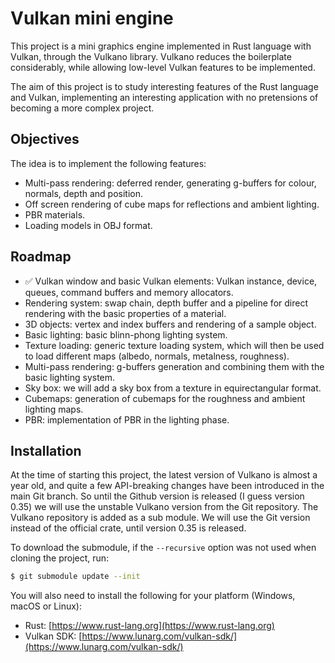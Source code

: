 # Vulkan mini engine

This project is a mini graphics engine implemented in Rust language with Vulkan, through the Vulkano library. Vulkano reduces the boilerplate considerably, while allowing low-level Vulkan features to be implemented.

The aim of this project is to study interesting features of the Rust language and Vulkan, implementing an interesting application with no pretensions of becoming a more complex project.

## Objectives 

The idea is to implement the following features:

- Multi-pass rendering: deferred render, generating g-buffers for colour, normals, depth and position.
- Off screen rendering of cube maps for reflections and ambient lighting.
- PBR materials.
- Loading models in OBJ format.

## Roadmap

- ✅ Vulkan window and basic Vulkan elements: Vulkan instance, device, queues, command buffers and memory allocators.
- Rendering system: swap chain, depth buffer and a pipeline for direct rendering with the basic properties of a material.
- 3D objects: vertex and index buffers and rendering of a sample object.
- Basic lighting: basic blinn-phong lighting system.
- Texture loading: generic texture loading system, which will then be used to load different maps (albedo, normals, metalness, roughness).
- Multi-pass rendering: g-buffers generation and combining them with the basic lighting system.
- Sky box: we will add a sky box from a texture in equirectangular format.
- Cubemaps: generation of cubemaps for the roughness and ambient lighting maps.
- PBR: implementation of PBR in the lighting phase.

## Installation

At the time of starting this project, the latest version of Vulkano is almost a year old, and quite a few API-breaking changes have been introduced in the main Git branch. So until the Github version is released (I guess version 0.35) we will use the unstable Vulkano version from the Git repository. The Vulkano repository is added as a sub module. We will use the Git version instead of the official crate, until version 0.35 is released.

To download the submodule, if the `--recursive` option was not used when cloning the project, run:

```sh
$ git submodule update --init
```

You will also need to install the following for your platform (Windows, macOS or Linux):

- Rust: [https://www.rust-lang.org](https://www.rust-lang.org)
- Vulkan SDK: [https://www.lunarg.com/vulkan-sdk/](https://www.lunarg.com/vulkan-sdk/)


